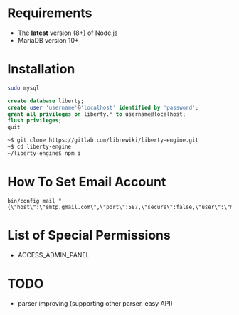 # Requirements
- The **latest** version (8+) of Node.js
- MariaDB version 10+

# Installation
```bash
sudo mysql
```
```sql
create database liberty;
create user 'username'@'localhost' identified by 'password';
grant all privileges on liberty.* to username@localhost;
flush privileges;
quit
```
```bash
~$ git clone https://gitlab.com/librewiki/liberty-engine.git
~$ cd liberty-engine
~/liberty-engine$ npm i
```

# How To Set Email Account
```node
bin/config mail "{\"host\":\"smtp.gmail.com\",\"port\":587,\"secure\":false,\"user\":\"mailaddress\",\"password\":\"password\"}"
```

# List of Special Permissions
- ACCESS_ADMIN_PANEL

# TODO
- parser improving (supporting other parser, easy API)
